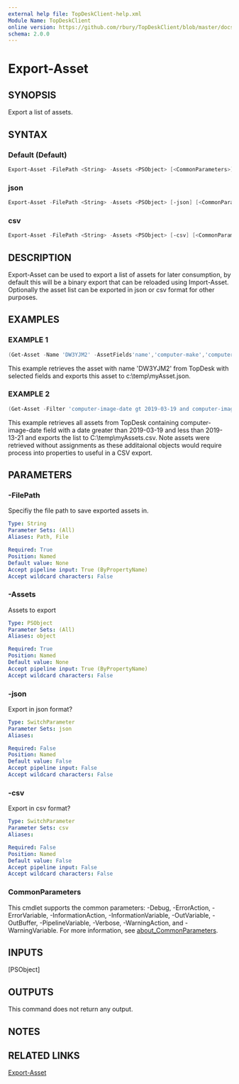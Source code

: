```yaml
---
external help file: TopDeskClient-help.xml
Module Name: TopDeskClient
online version: https://github.com/rbury/TopDeskClient/blob/master/docs/Export-Asset.md
schema: 2.0.0
---
```


# Export-Asset

## SYNOPSIS

Export a list of assets.

## SYNTAX

### Default (Default)

``` Powershell
Export-Asset -FilePath <String> -Assets <PSObject> [<CommonParameters>]
```

### json

``` Powershell
Export-Asset -FilePath <String> -Assets <PSObject> [-json] [<CommonParameters>]
```

### csv

``` Powershell
Export-Asset -FilePath <String> -Assets <PSObject> [-csv] [<CommonParameters>]
```

## DESCRIPTION

Export-Asset can be used to export a list of assets for later consumption, by default this will be a binary export that can be reloaded using Import-Asset.
Optionally the asset list can be exported in json or csv format for other purposes.

## EXAMPLES

### EXAMPLE 1

``` Powershell
(Get-Asset -Name 'DW3YJM2' -AssetFields'name','computer-make','computer-model') | Export-Asset -FilePath c:\temp\myAsset.json -json
```

This example retrieves the asset with name 'DW3YJM2' from TopDesk with selected fields and exports this asset to c:\temp\myAsset.json.

### EXAMPLE 2

``` Powershell
(Get-Asset -Filter 'computer-image-date gt 2019-03-19 and computer-image-date lt 2019-03-21' -NoAssignments) | Export-Asset -FilePath c:\temp\myAssets.csv -csv
```

This example retrieves all assets from TopDesk containing computer-image-date field with a date greater than 2019-03-19 and less than 2019-13-21 and exports the list to C:\temp\myAssets.csv. Note assets were retrieved without assignments as these additaional objects would require process into properties to useful in a CSV export.

## PARAMETERS

### -FilePath

Specifiy the file path to save exported assets in.

```yaml
Type: String
Parameter Sets: (All)
Aliases: Path, File

Required: True
Position: Named
Default value: None
Accept pipeline input: True (ByPropertyName)
Accept wildcard characters: False
```

### -Assets

Assets to export

```yaml
Type: PSObject
Parameter Sets: (All)
Aliases: object

Required: True
Position: Named
Default value: None
Accept pipeline input: True (ByPropertyName)
Accept wildcard characters: False
```

### -json

Export in json format?

```yaml
Type: SwitchParameter
Parameter Sets: json
Aliases:

Required: False
Position: Named
Default value: False
Accept pipeline input: False
Accept wildcard characters: False
```

### -csv

Export in csv format?

```yaml
Type: SwitchParameter
Parameter Sets: csv
Aliases:

Required: False
Position: Named
Default value: False
Accept pipeline input: False
Accept wildcard characters: False
```

### CommonParameters

This cmdlet supports the common parameters: -Debug, -ErrorAction, -ErrorVariable, -InformationAction, -InformationVariable, -OutVariable, -OutBuffer, -PipelineVariable, -Verbose, -WarningAction, and -WarningVariable. For more information, see [about_CommonParameters](http://go.microsoft.com/fwlink/?LinkID=113216).

## INPUTS

[PSObject]

## OUTPUTS

This command does not return any output.

## NOTES

## RELATED LINKS

[Export-Asset](https://github.com/rbury/TopDeskClient/Docs/Export-Asset.md)

